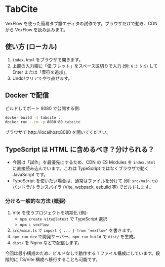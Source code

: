 # TabCite

VexFlow を使った簡易タブ譜エディタの試作です。ブラウザだけで動き、CDN から VexFlow を読み込みます。

## 使い方 (ローカル)

1. `index.html` をブラウザで開きます。
2. 上部の入力欄に「弦:フレット」をスペース区切りで入力 (例: `6:3 5:5`) して Enter または「音符を追加」。
3. Undo/クリアでやり直せます。

## Docker で配信

ビルドしてポート 8080 で公開する例:

```bash
docker build -t tabcite .
docker run --rm -p 8080:80 tabcite
```

ブラウザで http://localhost:8080 を開いてください。

## TypeScript は HTML に含めるべき？分けられる？

- 今回は「試作」を最優先にするため、CDN の ES Modules を `index.html` に直接読み込んでいます。これは TypeScript ではなくブラウザで動く JavaScript です。
- TypeScript を使いたい場合は、通常はファイルを分けて (例: `src/main.ts`) バンドラ/トランスパイラ (Vite, webpack, esbuild 等) でビルドします。

### 分ける一般的な方法 (概要)

1. Vite を使うプロジェクトを初期化 (例):
	- `npm create vite@latest` で TypeScript 選択
	- `npm i vexflow`
2. `src/main.ts` で `import { ... } from 'vexflow'` を書きます。
3. `npm run dev` で開発サーバー、`npm run build` で `dist/` を生成。
4. `dist/` を Nginx などで配信します。

今回は最小構成のため、ビルドなしで動作する 1 ファイル構成にしています。段階的に TS/Vite 構成へ移行することも可能です。